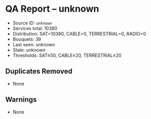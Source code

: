 # QA Report – unknown

- Source ID: `unknown`
- Services total: 10380
- Distribution: SAT=10380, CABLE=0, TERRESTRIAL=0, RADIO=0
- Bouquets: 39
- Last seen: unknown
- Stale: unknown
- Thresholds: SAT≥50, CABLE≥20, TERRESTRIAL≥20

## Duplicates Removed
- None

## Warnings
- None
